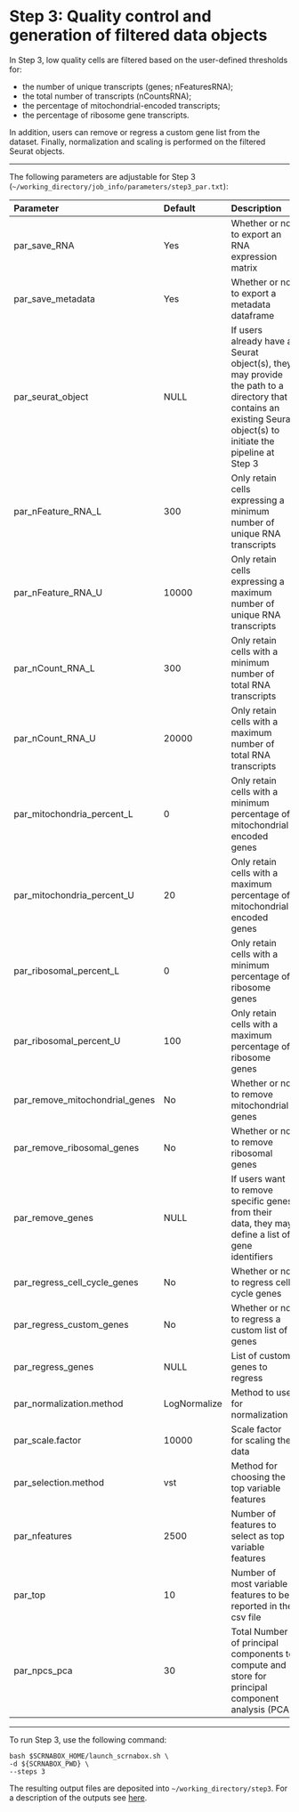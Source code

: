 # Step 3: Quality control and generation of filtered data objects
In Step 3, low quality cells are filtered based on the user-defined thresholds for:

- the number of unique transcripts (genes; nFeaturesRNA);
- the total number of transcripts (nCountsRNA);
- the percentage of mitochondrial-encoded transcripts; 
- the percentage of ribosome gene transcripts.

In addition, users can  remove or regress a custom gene list from the dataset. Finally, normalization and scaling is performed on the filtered Seurat objects. <br />

 - - - -

The following parameters are adjustable for Step 3 (`~/working_directory/job_info/parameters/step3_par.txt`):

|Parameter|Default|Description|
|:--|:--|:--|
|par_save_RNA| Yes| Whether or not to export an RNA expression matrix|
|par_save_metadata| Yes|Whether or not to export a metadata dataframe|
|par_seurat_object| NULL |If users already have a Seurat object(s), they may provide the path to a directory that contains an existing Seurat object(s) to initiate the pipeline at Step 3|
|par_nFeature_RNA_L|300 |Only retain cells expressing a minimum number of unique RNA transcripts|
|par_nFeature_RNA_U|10000 |Only retain cells expressing a maximum number of unique RNA transcripts|
|par_nCount_RNA_L|300 |Only retain cells with a minimum number of total RNA transcripts|
|par_nCount_RNA_U|20000 |Only retain cells with a maximum number of total RNA transcripts|
|par_mitochondria_percent_L|0 | Only retain cells with a minimum percentage of mitochondrial-encoded genes|
|par_mitochondria_percent_U|20 |Only retain cells with a maximum percentage of mitochondrial-encoded genes|
|par_ribosomal_percent_L|0 |Only retain cells with a minimum percentage of ribosome genes|
|par_ribosomal_percent_U|100 |Only retain cells with a maximum percentage of ribosome genes|
|par_remove_mitochondrial_genes|No| Whether or not to remove mitochondrial genes|
|par_remove_ribosomal_genes|No| Whether or not to remove ribosomal genes|
|par_remove_genes|NULL|If users want to remove specific genes from their data, they may define a list of gene identifiers|
|par_regress_cell_cycle_genes|No|Whether or not to regress cell cycle genes|
|par_regress_custom_genes|No|Whether or not to regress a custom list of genes|
|par_regress_genes|NULL|List of custom genes to regress|
|par_normalization.method|LogNormalize|Method to use for normalization|
|par_scale.factor|10000|Scale factor for scaling the data|
|par_selection.method|vst|Method for choosing the top variable features|
|par_nfeatures|2500|Number of features to select as top variable features|
|par_top|10|Number of most variable features to be reported in the csv file|
|par_npcs_pca|30|Total Number of principal components to compute and store for principal component analysis (PCA)|

 - - - -
To run Step 3, use the following command:
```
bash $SCRNABOX_HOME/launch_scrnabox.sh \
-d ${SCRNABOX_PWD} \
--steps 3
```

The resulting output files are deposited into `~/working_directory/step3`. For a description of the outputs see [here](outputs.md).

